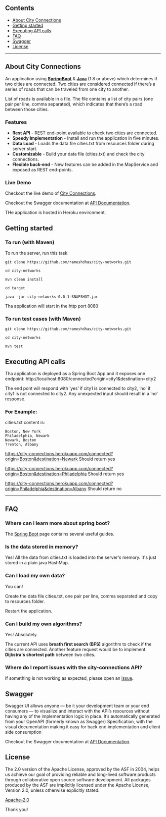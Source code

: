 ## Contents

- [About City Connections](#about-city-connections)
- [Getting started](#getting-started)
- [Executing API calls](#executing-api-calls)
- [FAQ](#faq)
- [Swagger](#swagger)
- [License](#license)

---

## About City Connections

An application using **[SpringBoot](https://spring.io/projects/spring-boot)** & **[Java](https://www.oracle.com/java/)** (1.8 or above)
which determines if two cities are connected. Two cities are considered
connected if there’s a series of roads that can be traveled from one city
to another.

List of roads is available in a file. The file contains a list of city
pairs (one pair per line, comma separated), which indicates that there’s a
road between those cities.


### Features

- **Rest API** - REST end-point available to check two cities are connected.
- **Speedy Implementation** - Install and run the application in five minutes.
- **Data Load** - Loads the data file cities.txt from resources folder during server start.
- **Customizable** - Build your data file (cities.txt) and check the city connections.
- **Flexible back-end** - New features can be added in the MapService and exposed as REST end-points.

### Live Demo

Checkout the live demo of [City Connections](https://city-connections.herokuapp.com/connected?origin=Boston&destination=Newark).

Checkout the Swagger documentation at [API Documentation](https://city-connections.herokuapp.com/swagger-ui.html).

THe application is hosted in Heroku environment.

## Getting started

### To run (with Maven)

To run the server, run this task:

`git clone https://github.com/rameshdhas/city-networks.git`

`cd city-networks`

`mvn clean install`

`cd target`

`java -jar city-networks-0.0.1-SNAPSHOT.jar`

Tha application will start in the http port 8080


### To run test cases (with Maven)

`git clone https://github.com/rameshdhas/city-networks.git`

`cd city-networks`

`mvn test`

## Executing API calls

Tha application is deployed as a Spring Boot App and it exposes one endpoint:
http://localhost:8080/connected?origin=city1&destination=city2

The end pont will respond with ‘yes’ if city1 is connected to city2,
’no’ if city1 is not connected to city2.
Any unexpected input should result in a ’no’ response.

### For Example:
cities.txt content is:

```csv
Boston, New York
Philadelphia, Newark
Newark, Boston
Trenton, Albany
```

https://city-connections.herokuapp.com/connected?origin=Boston&destination=Newark
Should return yes

https://city-connections.herokuapp.com/connected?origin=Boston&destination=Philadelphia
Should return yes

https://city-connections.herokuapp.com/connected?origin=Philadelphia&destination=Albany
Should return no

---

## FAQ

### Where can I learn more about spring boot?

The [Spring Boot](https://spring.io/projects/spring-boot) page contains several useful guides.

### Is the data stored in memory?

Yes! All the data from cities.txt is loaded into the server's memory. It's just stored in a plain java HashMap.

### Can I load my own data?

You can!

Create the data file cities.txt, one pair per line, comma separated and copy to resources folder.

Restart the application.

### Can I build my own algorithms?

Yes! Absolutely.

The current API uses **breath first search (BFS)** algorithm to check if the cities are connected.
Another feature request would be to implement **Dijkstra's shortest path** between two cities.

### Where do I report issues with the city-connections API?

If something is not working as expected, please open an [issue](https://github.com/rameshdhas/city-networks/issues/new).

## Swagger

Swagger UI allows anyone — be it your development team or your end consumers — to visualize and interact with the API’s resources 
without having any of the implementation logic in place. It’s automatically generated from your OpenAPI (formerly known as Swagger) Specification, 
with the visual documentation making it easy for back end implementation and client side consumption

Checkout the Swagger documentation at [API Documentation](https://city-connections.herokuapp.com/swagger-ui.html).

## License

The 2.0 version of the Apache License, approved by the ASF in 2004, helps us achieve our goal of providing reliable and long-lived software products through collaborative open source software development.
All packages produced by the ASF are implicitly licensed under the Apache License, Version 2.0, unless otherwise explicitly stated.

[Apache-2.0](https://www.apache.org/licenses/LICENSE-2.0)

Thank you!
